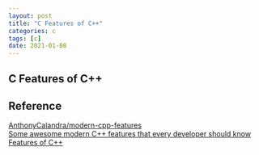 ```yaml
---
layout: post
title: "C Features of C++"
categories: c
tags: [c]
date: 2021-01-08
---
```


## C Features of C++

## Reference
[AnthonyCalandra/modern-cpp-features](https://github.com/AnthonyCalandra/modern-cpp-features)  
[Some awesome modern C++ features that every developer should know](https://www.freecodecamp.org/news/some-awesome-modern-c-features-that-every-developer-should-know-5e3bf6f79a3c/)  
[Features of C++](https://www.geeksforgeeks.org/features-of-c/)  
